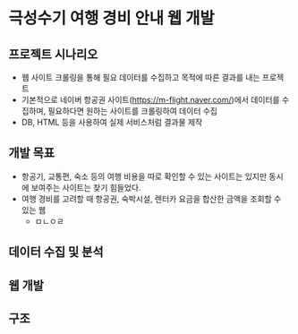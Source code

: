 # 극성수기 여행 경비 안내 웹 개발

## 프로젝트 시나리오

- 웹 사이트 크롤링을 통해 필요 데이터를 수집하고 목적에 따른 결과를 내는 프로젝트
- 기본적으로 네이버 항공권 사이트(https://m-flight.naver.com/)에서 데이터를 수집하며, 필요하다면 원하는 사이트를 크롤링하여 데이터 수집
- DB, HTML 등을 사용하여 실제 서비스처럼 결과물 제작


## 개발 목표

- 항공기, 교통편, 숙소 등의 여행 비용을 따로 확인할 수 있는 사이트는 있지만 동시에 보여주는 사이트는 찾기 힘들었다.
- 여행 경비를 고려할 때 항공권, 숙박시설, 렌터카 요금을 합산한 금액을 조회할 수 있는 웹
  - ㅁㄴㅇㄹ

## 데이터 수집 및 분석

## 웹 개발

## 구조
